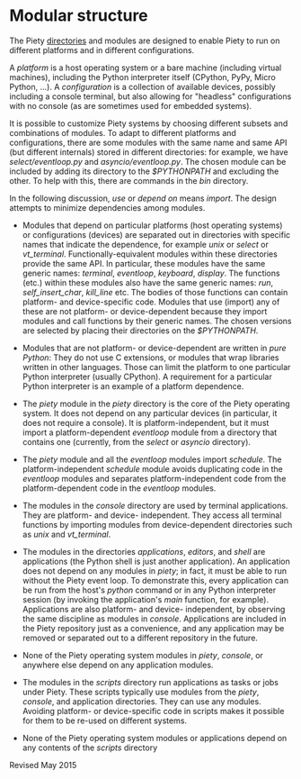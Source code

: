 
Modular structure
=================

The Piety [directories](directories.md) and modules are designed to
enable Piety to run on different platforms and in different
configurations.  

A *platform* is a host operating system or a bare machine (including
virtual machines), including the Python interpreter itself (CPython,
PyPy, Micro Python, ...).  A *configuration* is a collection of
available devices, possibly including a console terminal, but also
allowing for "headless" configurations with no console (as are
sometimes used for embedded systems).

It is possible to customize Piety systems by choosing different
subsets and combinations of modules.  To adapt to different
platforms and configurations, there are some modules with the
same name and same API (but different internals) stored in
different directories: for example, we have *select/eventloop.py* and
*asyncio/eventloop.py*.  The chosen module can be included by
adding its directory to the *$PYTHONPATH* and excluding the other.
To help with this, there are commands in the *bin* directory.

In the following discussion, *use* or *depend on* means *import*.  The
design attempts to minimize dependencies among modules.

- Modules that depend on particular platforms (host operating systems)
  or configurations (devices) are separated out in directories with
  specific names that indicate the dependence, for example *unix* or
  *select* or *vt_terminal*.  Functionally-equivalent modules within
  these directories provide the same API.  In particular, these
  modules have the same generic names: *terminal*, *eventloop*,
  *keyboard*, *display*.  The functions (etc.) within these modules
  also have the same generic names: *run*, *self_insert_char*,
  *kill_line* etc.  The bodies of those functions can contain
  platform- and device-specific code.  Modules that use (import) any
  of these are not platform- or device-dependent because they import
  modules and call functions by their generic names.  The chosen
  versions are selected by placing their directories on the
  *$PYTHONPATH*.

- Modules that are not platform- or device-dependent are written
  in *pure Python*: They do not use C extensions, or modules that
  wrap libraries written in other languages.  Those can limit the
  platform to one particular Python interpreter (usually CPython).
  A requirement for a particular Python interpreter is an example of
  a platform dependence.

- The *piety* module in the *piety* directory is the core of the Piety
  operating system.  It does not depend on any particular devices (in
  particular, it does not require a console).  It is
  platform-independent, but it must import a platform-dependent
  *eventloop* module from a directory that contains one (currently,
  from the *select* or *asyncio* directory).  

- The *piety* module and all the *eventloop* modules import
  *schedule*.  The platform-independent *schedule* module avoids
  duplicating code in the *eventloop* modules and separates
  platform-independent code from the platform-dependent code in the
  *eventloop* modules.

- The modules in the *console* directory are used by terminal
  applications.  They are platform- and device- independent.  They
  access all terminal functions by importing 
  modules from device-dependent directories such as *unix* and
  *vt_terminal*.

- The modules in the directories *applications*, *editors*, and
  *shell* are applications (the Python shell is just another
  application).  An application does not depend on any modules in
  *piety*; in fact, it must be able to run without the Piety event loop.
  To demonstrate this, every application can be run from the host's
  *python* command or in any Python interpreter session (by invoking the
  application's *main* function, for example).  Applications are also
  platform- and device- independent, by observing the same discipline as
  modules in *console*.  Applications are included in the Piety
  repository just as a convenience, and any application may be removed
  or separated out to a different repository in the future.

- None of the Piety operating system modules in *piety*, *console*, or
  anywhere else depend on any application modules.
  
- The modules in the *scripts* directory run applications as tasks or
  jobs under Piety.  These scripts typically use modules
  from the *piety*, *console*, and application directories.  They
  can use any modules.  Avoiding platform- or
  device-specific code in scripts makes it possible for them to be re-used
  on different systems.

- None of the Piety operating system modules or applications depend on any
  contents of the *scripts* directory

Revised May 2015
